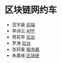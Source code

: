 # 区块链网约车

- 范宇豪 [前端](https://github.com/21Fan/React_Demo)
- 李诗云 [APP](https://github.com/fallomo/React_learning_public/tree/master/rnlearing)
- 蒋莉苹 [后台]()
- 罗涛 [后台](https://github.com/YunQipao/project)
- 张珂豪 [服务器](https://github.com/wangfujian/Rookies-s_code)
- 朱嘉维 [区块链]()